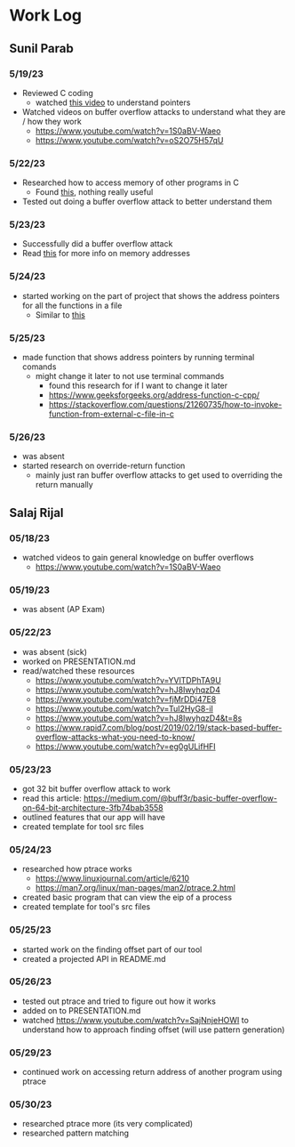 # Work Log

## Sunil Parab

### 5/19/23

- Reviewed C coding
	- watched [this video](https://www.youtube.com/watch?v=ZCVwB6HJ2wk) to understand pointers
- Watched videos on buffer overflow attacks to understand what they are / how they work
	- https://www.youtube.com/watch?v=1S0aBV-Waeo
	- https://www.youtube.com/watch?v=oS2O75H57qU

### 5/22/23

- Researched how to access memory of other programs in C
	- Found [this](https://stackoverflow.com/questions/68866194/can-you-access-another-programs-stack-heap-if-you-know-the-address), nothing really useful
- Tested out doing a buffer overflow attack to better understand them

### 5/23/23

- Successfully did a buffer overflow attack
- Read [this](https://www.comp.nus.edu.sg/~liangzk/cs5231/overflow/lec02-FunctionCall.pdf) for more info on memory addresses

### 5/24/23

- started working on the part of project that shows the address pointers for all the functions in a file
	- Similar to [this](https://manpages.ubuntu.com/manpages/bionic/man1/readelf.1.html)

### 5/25/23

- made function that shows address pointers by running terminal comands
	- might change it later to not use terminal commands
		- found this research for if I want to change it later
		- https://www.geeksforgeeks.org/address-function-c-cpp/
		- https://stackoverflow.com/questions/21260735/how-to-invoke-function-from-external-c-file-in-c

### 5/26/23

- was absent
- started research on override-return function
	- mainly just ran buffer overflow attacks to get used to overriding the return manually

## Salaj Rijal

### 05/18/23
- watched videos to gain general knowledge on buffer overflows
	- https://www.youtube.com/watch?v=1S0aBV-Waeo

### 05/19/23
- was absent (AP Exam)

### 05/22/23
- was absent (sick)
- worked on PRESENTATION.md
- read/watched these resources
	- https://www.youtube.com/watch?v=YVlTDPhTA9U
	- https://www.youtube.com/watch?v=hJ8IwyhqzD4
	- https://www.youtube.com/watch?v=fjMrDDj47E8
	- https://www.youtube.com/watch?v=TuI2HyG8-iI
	- https://www.youtube.com/watch?v=hJ8IwyhqzD4&t=8s
	- https://www.rapid7.com/blog/post/2019/02/19/stack-based-buffer-overflow-attacks-what-you-need-to-know/
	- https://www.youtube.com/watch?v=eg0gULifHFI

### 05/23/23
- got 32 bit buffer overflow attack to work
- read this article: https://medium.com/@buff3r/basic-buffer-overflow-on-64-bit-architecture-3fb74bab3558
- outlined features that our app will have
- created template for tool src files

### 05/24/23
- researched how ptrace works
	- https://www.linuxjournal.com/article/6210
	- https://man7.org/linux/man-pages/man2/ptrace.2.html
- created basic program that can view the eip of a process
- created template for tool's src files

### 05/25/23
- started work on the finding offset part of our tool
- created a projected API in README.md

### 05/26/23
- tested out ptrace and tried to figure out how it works
- added on to PRESENTATION.md
- watched https://www.youtube.com/watch?v=SajNnjeHOWI to understand how to approach finding offset (will use pattern generation)

### 05/29/23
- continued work on accessing return address of another program using ptrace

### 05/30/23
- researched ptrace more (its very complicated)
- researched pattern matching
